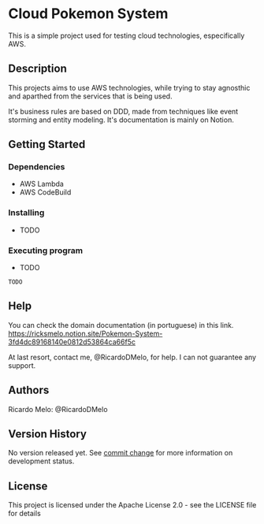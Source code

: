 # Cloud Pokemon System

This is a simple project used for testing cloud technologies, especifically AWS.

## Description

This projects aims to use AWS technologies, while trying to stay agnosthic and aparthed from the services that is being used. 

It's business rules are based on DDD, made from techniques like event storming and entity modeling. It's documentation is mainly on Notion.

## Getting Started

### Dependencies

* AWS Lambda
* AWS CodeBuild

### Installing

* TODO

### Executing program

* TODO
```
TODO
```

## Help

You can check the domain documentation (in portuguese) in this link.
https://ricksmelo.notion.site/Pokemon-System-3fd4dc89168140e0812d53864ca66f5c

At last resort, contact me, @RicardoDMelo, for help. I can not guarantee any support.

## Authors

Ricardo Melo: @RicardoDMelo

## Version History

No version released yet.
See [commit change](https://github.com/RicardoDMelo/CloudPokeSystem/commits/main) for more information on development status.

## License

This project is licensed under the Apache License 2.0 - see the LICENSE file for details

